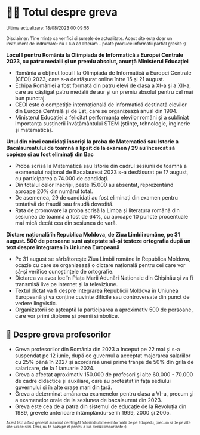 # 👩‍🏫 Totul despre greva
<sub>Ultima actualizare: 18/08/2023 00:09:55</sub>

<sub>Disclaimer: Tine minte sa verifici si sursele de actualitate. Acest site este doar un instrument de indrumare: nu il lua ad litteram - poate produce informatii partial gresite :)</sub>

**Locul I pentru România la Olimpiada de Informatică a Europei Centrale 2023, cu patru medalii și un premiu absolut, anunță Ministerul Educației**

- România a obținut locul I la Olimpiada de Informatică a Europei Centrale (CEOI) 2023, care s-a desfășurat online între 15 și 21 august.
- Echipa României a fost formată din patru elevi de clasa a XI-a și a XII-a, care au câștigat patru medalii de aur și un premiu absolut pentru cel mai bun punctaj.
- CEOI este o competiție internațională de informatică destinată elevilor din Europa Centrală și de Est, care se organizează anual din 1994.
- Ministerul Educației a felicitat performanța elevilor români și a subliniat importanța susținerii învățământului STEM (științe, tehnologie, inginerie și matematică).

**Unul din cinci candidați înscriși la proba de Matematică sau Istorie a Bacalaureatului de toamnă a lipsit de la examen / 29 au încercat să copieze și au fost eliminați din Bac**

- Proba scrisă la Matematică sau Istorie din cadrul sesiunii de toamnă a examenului național de Bacalaureat 2023 s-a desfășurat pe 17 august, cu participarea a 74.000 de candidați.
- Din totalul celor înscriși, peste 15.000 au absentat, reprezentând aproape 20% din numărul total.
- De asemenea, 29 de candidați au fost eliminați din examen pentru tentativă de fraudă sau fraudă dovedită.
- Rata de promovare la proba scrisă la Limba și literatura română din sesiunea de toamnă a fost de 64%, cu aproape 10 puncte procentuale mai mică decât cea din sesiunea de vară.

**Dictare națională în Republica Moldova, de Ziua Limbii române, pe 31 august. 500 de persoane sunt așteptate să-și testeze ortografia după un text despre integrarea în Uniunea Europeană**

- Pe 31 august se sărbătorește Ziua Limbii române în Republica Moldova, ocazie cu care se organizează o dictare națională pentru cei care vor să-și verifice cunoștințele de ortografie.
- Dictarea va avea loc în Piața Marii Adunări Naționale din Chișinău și va fi transmisă live pe internet și la televiziune.
- Textul dictat va fi despre integrarea Republicii Moldova în Uniunea Europeană și va conține cuvinte dificile sau controversate din punct de vedere lingvistic.
- Organizatorii se așteaptă la participarea a aproximativ 500 de persoane, care vor primi diplome și premii simbolice.

## 🏫 Despre greva profesorilor

- Greva profesorilor din România din 2023 a început pe 22 mai și s-a suspendat pe 12 iunie, după ce guvernul a acceptat majorarea salariilor cu 25% până în 2027 și acordarea unei prime tranșe de 50% din grila de salarizare, de la 1 ianuarie 2024.
- Greva a afectat aproximativ 150.000 de profesori și alte 60.000 - 70.000 de cadre didactice și auxiliare, care au protestat în fața sediului guvernului și în alte orașe mari din țară.
- Greva a determinat amânarea examenelor pentru clasa a VI-a, precum și a examenelor orale de la sesiunea de bacalaureat din 2023.
- Greva este cea de a patra din sistemul de educație de la Revoluția din 1989, grevele anterioare întâmplându-se în 1999, 2000 și 2005.


<sub><sub>Acest text a fost generat automat de BingAI folosind ultimele informatii de pe Edupedu, precum si de pe alte site-uri de stiri. Deci, nu te baza pe el pentru a lua decizii importante :)</sub></sub>